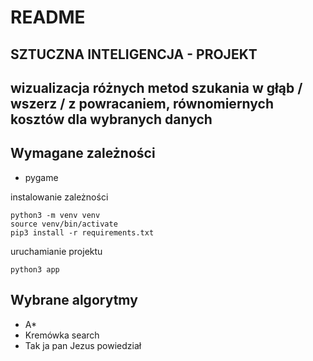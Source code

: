 # README

## SZTUCZNA INTELIGENCJA - PROJEKT
## wizualizacja różnych metod szukania w głąb / wszerz / z powracaniem, równomiernych kosztów dla wybranych danych

## Wymagane zależności
- pygame

instalowanie zależności
```
python3 -m venv venv
source venv/bin/activate
pip3 install -r requirements.txt
```
uruchamianie projektu
```
python3 app
```

## Wybrane algorytmy
- A*
- Kremówka search
- Tak ja pan Jezus powiedział
